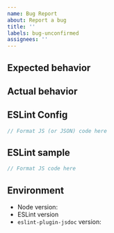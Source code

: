 ```yaml
---
name: Bug Report
about: Report a bug
title: ''
labels: bug-unconfirmed
assignees: ''
---
```


<!--
NOTE 1: It would help if you can first scan the issue tracker before submitting
a new issue: https://github.com/gajus/eslint-plugin-jsdoc/issues

NOTE 2: If you are running ESLint/`eslint-plugin-jsdoc` from within an IDE,
before filing an issue, please be sure to restart the IDE after making any
updates to ensure you are indeed getting errors with the updated version.
Running `eslint` on the command line may also be helpful in allowing you
to better provide us with the error details including the stack trace.

NOTE 3: If you have a bug specifically related to the parsing of types, e.g.,
the `some-unrecognized+type-syntax` (within curly brackets) in:

/**
 * @param {some-unrecognized+type-syntax} myName
 */

...then please file instead at https://github.com/simonseyock/jsdoc-type-pratt-parser/issues/
-->

<!--
TIP: If you have a complicated config with `overrides`, you can simplify the
config you provide us by running `eslint` with `--print-config` and the file
that is triggering the error. See:
https://eslint.org/docs/user-guide/command-line-interface#print-config
-->

## Expected behavior
<!-- Provide a detailed description of how you expected the software to -->
<!-- behave. -->

## Actual behavior
<!-- Provide a detailed description of how the software actually behaved, -->
<!-- including any rationale for why that behavior is incorrect. -->

## ESLint Config

<!--

What is the minimal config that reproduces the issue?

Please try to reproduce with only a single rule in your config (along
with the minimal number of options or settings that are needed to trigger
the error).

-->
```js
// Format JS (or JSON) code here
```

## ESLint sample

<!-- What code triggers the error? -->

```js
// Format JS code here
```

<!-- OR, if this is not triggered by a single rule, what is the
   problem and how can one reproduce? -->

## Environment

- Node version: <!-- $ node -v -->
- ESLint version <!-- $ npx eslint -v -->
- `eslint-plugin-jsdoc` version:
